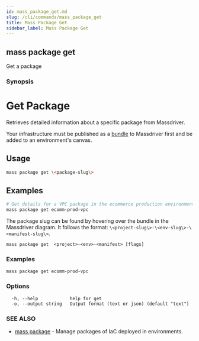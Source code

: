 ```yaml
---
id: mass_package_get.md
slug: /cli/commands/mass_package_get
title: Mass Package Get
sidebar_label: Mass Package Get
---
```

## mass package get

Get a package

### Synopsis

# Get Package

Retrieves detailed information about a specific package from Massdriver.

Your infrastructure must be published as a [bundle](https://docs.massdriver.cloud/bundles) to Massdriver first and be added to an environment's canvas.

## Usage

```bash
mass package get \<package-slug\>
```

## Examples

```bash
# Get details for a VPC package in the ecommerce production environment
mass package get ecomm-prod-vpc
```

The package slug can be found by hovering over the bundle in the Massdriver diagram. It follows the format: `\<project-slug\>-\<env-slug\>-\<manifest-slug\>`.


```
mass package get  <project>-<env>-<manifest> [flags]
```

### Examples

```
mass package get ecomm-prod-vpc
```

### Options

```
  -h, --help            help for get
  -o, --output string   Output format (text or json) (default "text")
```

### SEE ALSO

* [mass package](/cli/commands/mass_package)	 - Manage packages of IaC deployed in environments.
